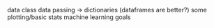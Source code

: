 data class
data passing -> dictionaries (dataframes are better?)
some plotting/basic stats
machine learning goals
